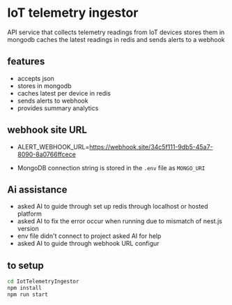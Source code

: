 # IoT telemetry ingestor
 
 API service that collects telemetry readings from IoT devices stores them in mongodb caches the latest readings in redis and sends alerts to a webhook

## features
- accepts json
- stores in mongodb
- caches latest per device in redis
- sends alerts to webhook
- provides summary analytics

## webhook site URL
- ALERT_WEBHOOK_URL=https://webhook.site/34c5f111-9db5-45a7-8090-8a0766ffcece

- MongoDB connection string is stored in the `.env` file as `MONGO_URI`


## Ai assistance
- asked AI to guide through set up redis through localhost or hosted platform
- asked AI to fix the error occur when running due to mismatch of nest.js version
- env file didn't connect to project asked AI for help
- asked AI to guide through webhook URL configur

## to setup
```bash
cd IotTelemetryIngestor
npm install
npm run start

